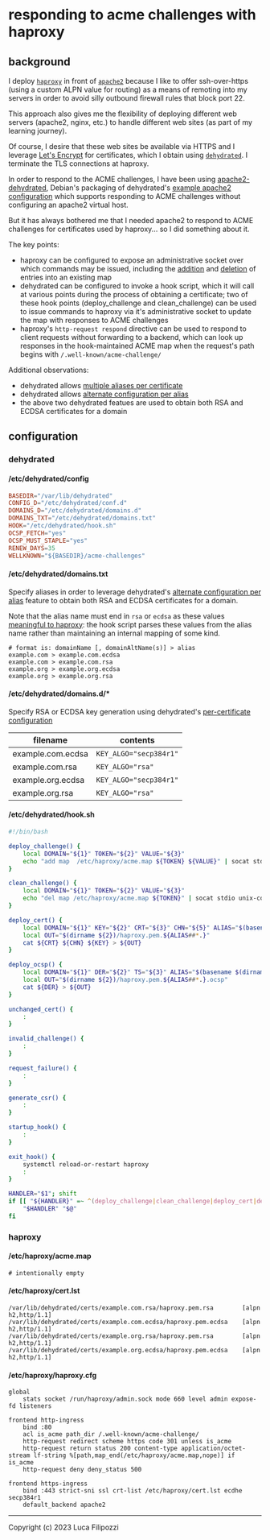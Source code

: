 # responding to acme challenges with haproxy

## background

I deploy [`haproxy`](https://github.com/haproxy/haproxy) in front of [`apache2`](https://github.com/apache/httpd) because I like to offer ssh-over-https (using a custom ALPN value for routing) as a means of remoting into my servers in order to avoid silly outbound firewall rules that block port 22.

This approach also gives me the flexibility of deploying different web servers (apache2, nginx, etc.) to handle different web sites (as part of my learning journey).

Of course, I desire that these web sites be available via HTTPS and I leverage [Let's Encrypt](https://letsencrypt.org/) for certificates, which I obtain using [`dehydrated`](https://github.com/dehydrated-io/dehydrated). I terminate the TLS connections at haproxy.

In order to respond to the ACME challenges, I have been using [apache2-dehydrated](https://packages.debian.org/bullseye/dehydrated-apache2), Debian's packaging of dehydrated's [example apache2 configuration](https://github.com/dehydrated-io/dehydrated/blob/5c1551e946456f534cf46b6ebabe4353bf0b0530/docs/wellknown.md#apache-example-config) which supports responding to ACME challenges without configuring an apache2 virtual host.

But it has always bothered me that I needed apache2 to respond to ACME challenges for certificates used by haproxy... so I did something about it.

The key points:

* haproxy can be configured to expose an administrative socket over which commands may be issued, including the [addition](http://docs.haproxy.org/2.6/management.html#add%20map) and [deletion](http://docs.haproxy.org/2.6/management.html#del%20map) of entries into an existing map
* dehydrated can be configured to invoke a hook script, which it will call at various points during the process of obtaining a certificate; two of these hook points (deploy_challenge and clean_challenge) can be used to issue commands to haproxy via it's administrative socket to update the map with responses to ACME challenges
* haproxy's `http-request respond` directive can be used to respond to client requests without forwarding to a backend, which can look up responses in the hook-maintained ACME map when the request's path begins with `/.well-known/acme-challenge/`

Additional observations:
* dehydrated allows [multiple aliases per certificate](https://github.com/dehydrated-io/dehydrated/blob/master/docs/domains_txt.md#aliases)
* dehydrated allows [alternate configuration per alias](https://github.com/dehydrated-io/dehydrated/blob/master/docs/per-certificate-config.md)
* the above two dehydrated featues are used to obtain both RSA and ECDSA certificates for a domain

## configuration

### dehydrated

#### /etc/dehydrated/config

```toml
BASEDIR="/var/lib/dehydrated"
CONFIG_D="/etc/dehydrated/conf.d"
DOMAINS_D="/etc/dehydrated/domains.d"
DOMAINS_TXT="/etc/dehydrated/domains.txt"
HOOK="/etc/dehydrated/hook.sh"
OCSP_FETCH="yes"
OCSP_MUST_STAPLE="yes"
RENEW_DAYS=35
WELLKNOWN="${BASEDIR}/acme-challenges"
```

#### /etc/dehydrated/domains.txt

Specify aliases in order to leverage dehydrated's [alternate configuration per alias](https://github.com/dehydrated-io/dehydrated/blob/master/docs/per-certificate-config.md) feature to obtain both RSA and ECDSA certificates for a domain.

Note that the alias name must end in `rsa` or `ecdsa` as these values [meaningful to haproxy](http://docs.haproxy.org/2.6/configuration.html#3.1-ssl-load-extra-files): the hook script parses these values from the alias name rather than maintaining an internal mapping of some kind.

```text
# format is: domainName [, domainAltName(s)] > alias
example.com > example.com.ecdsa
example.com > example.com.rsa
example.org > example.org.ecdsa
example.org > example.org.rsa
```

#### /etc/dehydrated/domains.d/*

Specify RSA or ECDSA key generation using dehydrated's [per-certificate configuration](https://github.com/dehydrated-io/dehydrated/blob/master/docs/per-certificate-config.md)

| filename          | contents               |
| ----------------- | ---------------------- |
| example.com.ecdsa | `KEY_ALGO="secp384r1"` |
| example.com.rsa   | `KEY_ALGO="rsa"`       |
| example.org.ecdsa | `KEY_ALGO="secp384r1"` |
| example.org.rsa   | `KEY_ALGO="rsa"`       |

#### /etc/dehydrated/hook.sh

```bash
#!/bin/bash

deploy_challenge() {
    local DOMAIN="${1}" TOKEN="${2}" VALUE="${3}"
    echo "add map  /etc/haproxy/acme.map ${TOKEN} ${VALUE}" | socat stdio unix-connect:/run/haproxy/admin.sock
}

clean_challenge() {
    local DOMAIN="${1}" TOKEN="${2}" VALUE="${3}"
    echo "del map /etc/haproxy/acme.map ${TOKEN}" | socat stdio unix-connect:/run/haproxy/admin.sock
}

deploy_cert() {
    local DOMAIN="${1}" KEY="${2}" CRT="${3}" CHN="${5}" ALIAS="$(basename $(dirname ${2}))"
    local OUT="$(dirname ${2})/haproxy.pem.${ALIAS##*.}"
    cat ${CRT} ${CHN} ${KEY} > ${OUT}
}

deploy_ocsp() {
    local DOMAIN="${1}" DER="${2}" TS="${3}" ALIAS="$(basename $(dirname ${2}))"
    local OUT="$(dirname ${2})/haproxy.pem.${ALIAS##*.}.ocsp"
    cat ${DER} > ${OUT}
}

unchanged_cert() {
    :
}

invalid_challenge() {
    :
}

request_failure() {
    :
}

generate_csr() {
    :
}

startup_hook() {
    :
}

exit_hook() {
    systemctl reload-or-restart haproxy
    :
}

HANDLER="$1"; shift
if [[ "${HANDLER}" =~ ^(deploy_challenge|clean_challenge|deploy_cert|deploy_ocsp|unchanged_cert|invalid_challenge|request_failure|generate_csr|startup_hook|exit_hook)$ ]]; then
    "$HANDLER" "$@"
fi
```

### haproxy

#### /etc/haproxy/acme.map

```plaintext
# intentionally empty
```

#### /etc/haproxy/cert.lst

```plaintext
/var/lib/dehydrated/certs/example.com.rsa/haproxy.pem.rsa        [alpn h2,http/1.1]
/var/lib/dehydrated/certs/example.com.ecdsa/haproxy.pem.ecdsa    [alpn h2,http/1.1]
/var/lib/dehydrated/certs/example.org.rsa/haproxy.pem.rsa        [alpn h2,http/1.1]
/var/lib/dehydrated/certs/example.org.ecdsa/haproxy.pem.ecdsa    [alpn h2,http/1.1]
```

#### /etc/haproxy/haproxy.cfg

```haproxy
global
    stats socket /run/haproxy/admin.sock mode 660 level admin expose-fd listeners

frontend http-ingress
    bind :80
    acl is_acme path_dir /.well-known/acme-challenge/
    http-request redirect scheme https code 301 unless is_acme
    http-request return status 200 content-type application/octet-stream lf-string %[path,map_end(/etc/haproxy/acme.map,nope)] if is_acme
    http-request deny deny_status 500
    
frontend https-ingress
    bind :443 strict-sni ssl crt-list /etc/haproxy/cert.lst ecdhe secp384r1
    default_backend apache2
```

---
Copyright (c) 2023 Luca Filipozzi
